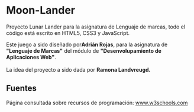 # Moon-Lander
Proyecto Lunar Lander para la asignatura de Lenguaje de marcas, todo el código está escrito en HTML5, CSS3 y JavaScript.

<p>Este juego a sido diseñado por<b>Adrián Rojas</b>, para la asignatura de <b>"Lenguaje de Marcas"</b> del módulo de <b>"Desenvolupamiento de Aplicaciones Web"</b>.<br><br>La idea del proyecto a sido dada por <b>Ramona Landvreugd.</b><br>

## Fuentes

Página consultada sobre recursos de programación: www.w3schools.com
